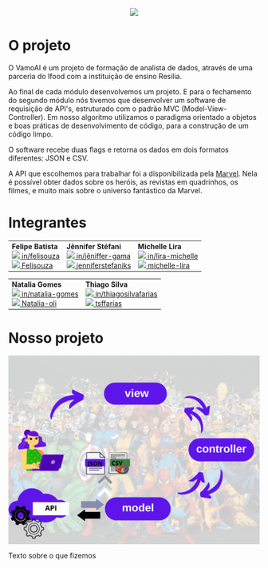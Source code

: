 <p align="center">
<img src = "capa.jpg">
</p>

# O projeto

O VamoAI é um projeto de formação de analista de dados, através de uma parceria do Ifood com a instituição de ensino Resilia.  

Ao final de cada módulo desenvolvemos um projeto. E para o fechamento do segundo módulo nós tivemos que desenvolver um software de requisição de API's, estruturado com o padrão MVC (Model-View-Controller). Em nosso algoritmo utilizamos o paradigma orientado a objetos e boas práticas de desenvolvimento de código, para a construção de um código limpo.

O software recebe duas flags e retorna os dados em dois formatos diferentes: JSON e CSV.

A API que escolhemos para trabalhar foi a disponibilizada pela [Marvel](https://developer.marvel.com/). Nela é possível obter dados sobre os heróis, as revistas em quadrinhos, os filmes, e muito mais sobre o universo fantástico da Marvel.


# Integrantes


<table width = 600px  align='center'>
<tr>
<td><b>Felipe Batista</b><br>
<a href="https://www.linkedin.com/in/felisouza/"><image src="./imagens/linkedIN.svg" width="25"/></a><a href = "https://www.linkedin.com/in/felisouza/"> in/felisouza </a>
<br>
<a href="https://github.com/Felisouza"><image src="./imagens/github-icon.svg" width="25"/></a><a href="https://github.com/Felisouza"> Felisouza</a>

<td><b>Jênnifer Stéfani</b>
<br>
<a href="https://www.linkedin.com/in/j%C3%AAnnifer-gama-908b9120a/"><image src="./imagens/linkedIN.svg" width="25"/></a><a href = "https://www.linkedin.com/in/j%C3%AAnnifer-gama-908b9120a/"> in/jêniffer-gama </a>
<br>
<a href="https://github.com/jenniferstefaniks"><image src="./imagens/github-icon.svg" width="25"/></a><a href="https://github.com/jenniferstefaniks"> jenniferstefaniks</a>

<td><b>Michelle Lira</b>
<br>
<a href="https://www.linkedin.com/in/lira-michelle/"><image src="./imagens/linkedIN.svg" width="25"/></a><a href = "https://www.linkedin.com/in/lira-michelle/"> in/lira-michelle </a>
<br>
<a href="https://github.com/michelle-lira"><image src="./imagens/github-icon.svg" width="25"/></a><a href="https://github.com/michelle-lira"> michelle-lira</a>
</td>
</table>


<table align='center'>
<td><b>Natalia Gomes </b>
<br>
<a href="https://www.linkedin.com/in/natalia-gomes-4542781b1"><image src="./imagens/linkedIN.svg" width="25"/></a><a href = "https://www.linkedin.com/in/natalia-gomes-4542781b1"> in/natalia-gomes</a>
<br>
<a href="https://github.com/Natalia-oli"><image src="./imagens/github-icon.svg" width="25"/></a><a href="https://github.com/Natalia-oli"> Natalia-oli</a>
<br>
<td><b>Thiago Silva</b>
<br>
<a href="https://www.linkedin.com/in/thiagosilvafarias/"><image src="./imagens/linkedIN.svg" width="25"/></a><a href = "https://www.linkedin.com/in/thiagosilvafarias/"> in/thiagosilvafarias</a>
<br>
<a href="https://github.com/tsffarias"><image src="./imagens/github-icon.svg" width="25"/></a><a href="https://github.com/tsffarias"> tsffarias</a>
	</table>

		
		
# Nosso projeto

<p align="center">
<img src = './imagens/fluxograma.gif' width=600px align='center'>
<p>

Texto sobre o que fizemos